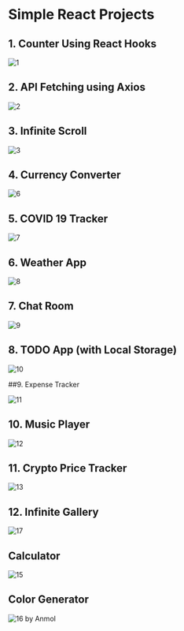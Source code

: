 # Simple React Projects



## 1. Counter Using React Hooks

<img src="https://i.ibb.co/DMr1ghG/1.png" alt="1" border="0">

## 2. API Fetching using Axios

<img src="https://i.ibb.co/SKnzRLs/2.png" alt="2" border="0">

## 3. Infinite Scroll

<img src="https://i.ibb.co/W5t0ZTp/3.png" alt="3" border="0">

## 4. Currency Converter

<img src="https://i.ibb.co/Xyq7X3X/6.png" alt="6" border="0">

## 5. COVID 19 Tracker

<img src="https://i.ibb.co/Pm8fYfF/7.png" alt="7" border="0">

## 6. Weather App

<img src="https://i.ibb.co/37cNZhf/8.png" alt="8" border="0">

## 7. Chat Room

<img src="https://i.ibb.co/F8JN95n/9.png" alt="9" border="0">

## 8. TODO App (with Local Storage)

<img src="https://i.ibb.co/H70RLYR/10.png" alt="10" border="0">

##9. Expense Tracker

<img src="https://i.ibb.co/dGnXGTJ/11.png" alt="11" border="0">

## 10. Music Player

<img src="https://i.ibb.co/VvPPRvc/12.png" alt="12" border="0">

## 11. Crypto Price Tracker

<img src="https://i.ibb.co/4RGGnH1/13.png" alt="13" border="0">

## 12. Infinite Gallery

<img src="https://i.ibb.co/8dDNY1D/17.png" alt="17" border="0">

## Calculator

<img src="https://i.ibb.co/x6HD1vg/15.png" alt="15" border="0">

## Color Generator

<img src="https://i.ibb.co/HXpv2d0/16.png" alt="16" border="0">
 by Anmol